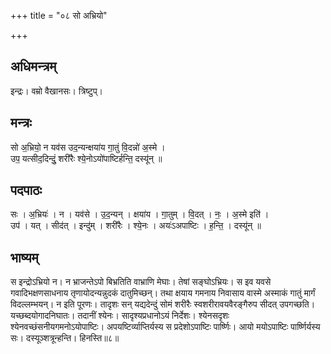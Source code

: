 +++
title = "०८ सो अभ्रियो"

+++
## अधिमन्त्रम्
इन्द्रः। वम्रो वैखानसः। त्रिष्टुप्।

## मन्त्रः
सो अ॒भ्रियो॒ न यव॑स उद॒न्यन्क्षया॑य गा॒तुं वि॒दन्नो॑ अ॒स्मे ।  
उप॒ यत्सीद॒दिन्दुं॒ शरी॑रैः श्ये॒नोऽयो॑पाष्टिर्हन्ति॒ दस्यू॑न् ॥

## पदपाठः
सः । अ॒भ्रियः॑ । न । यव॑से । उ॒द॒न्यन् । क्षया॑य । गा॒तुम् । वि॒दत् । नः॒ । अ॒स्मे इति॑ ।  
उप॑ । यत् । सीद॑त् । इन्दु॑म् । शरी॑रैः । श्ये॒नः । अयः॑ऽअपाष्टिः । ह॒न्ति॒ । दस्यू॑न् ॥

## भाष्यम्
स इन्द्रोऽभ्रियो न। न भ्राजन्तेऽपो बिभ्रतिति वाभ्राणि मेघाः। तेषां सङ्घोऽभ्रियः। स इव यवसे गवादिभक्षणसाधनाय तृणायोदन्यन्नुदकं दातुमिच्छन्। तथा क्षयाय गमनाय निवासाय वास्मे अस्माकं गातुं मार्गं विदल्लम्भयन्। न इति पूरणः। तादृशः सन् यद्यदेन्दुं सोमं शरीरैः स्वशरीरावयवैरङ्गैरुप सीदत् उपगच्छति। यच्छब्दयोगादनिघातः। तदानीं श्येनः। सादृश्यप्रधानोऽयं निर्देशः। श्येनसदृशः श्येनवच्छंसनीयगमनोऽयोपाष्टिः। अपयष्टिर्व्याप्तिर्यस्य स प्रदेशोऽपाष्टिः पार्ष्णिः। आयो मयोऽपाष्टिः पार्ष्णिर्यस्य सः। दस्यूञ्शत्रून्हन्ति। हिनस्ति॥८॥